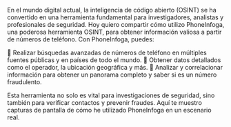 En el mundo digital actual, la inteligencia de código abierto (OSINT) se ha convertido en una herramienta fundamental para investigadores, analistas y profesionales de seguridad. Hoy quiero compartir cómo utilizo PhoneInfoga, una poderosa herramienta OSINT, para obtener información valiosa a partir de números de teléfono.
Con PhoneInfoga, puedes:

 🔹 Realizar búsquedas avanzadas de números de teléfono en múltiples fuentes públicas y en países de todo el mundo.
 🔹 Obtener datos detallados como el operador, la ubicación geográfica y más.
 🔹 Analizar y correlacionar información para obtener un panorama completo y saber si es un número fraudulento.

Esta herramienta no solo es vital para investigaciones de seguridad, sino también para verificar contactos y prevenir fraudes. Aquí te muestro capturas de pantalla de cómo he utilizado PhoneInfoga en un escenario real.